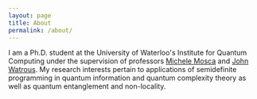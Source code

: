 ```yaml
---
layout: page
title: About
permalink: /about/
---
```


I am a Ph.D. student at the University of Waterloo's Institute for Quantum Computing under the supervision of professors [Michele Mosca](http://info.iqc.ca/mmosca/) and [John Watrous](https://cs.uwaterloo.ca/~watrous/). My research interests pertain to applications of semidefinite programming in quantum information and quantum complexity theory as well as quantum entanglement and non-locality.
